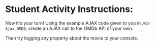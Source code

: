 # Student Activity Instructions:

Now it's your turn! Using the example AJAX code given to you in `/02-Ajax_OMDB`, create an AJAX call to the OMDb API of your own.

Then try logging any property about the movie to your console.